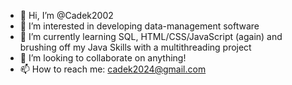 - 👋 Hi, I’m @Cadek2002
- 👀 I’m interested in developing data-management software
- 🌱 I’m currently learning SQL, HTML/CSS/JavaScript (again) and brushing off my Java Skills with a multithreading project
- 💞️ I’m looking to collaborate on anything!
- 📫 How to reach me: cadek2024@gmail.com

<!---
Cadek2002/Cadek2002 is a ✨ special ✨ repository because its `README.md` (this file) appears on your GitHub profile.
You can click the Preview link to take a look at your changes.
--->
